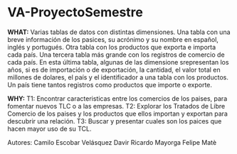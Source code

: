 # VA-ProyectoSemestre

**WHAT:** Varias tablas de datos con distintas dimensiones. Una tabla con una breve información de los pasices, su acrónimo y su nombre en español, inglés y portugués. Otra tabla con los productos que exporta e importa cada país. Una tercera tabla más grande con los registros de comercio de cada país. En esta última tabla, algunas de las dimensione srepresentan los años, si es de importación o de exportación, la cantidad, el valor total en millones de dolares, el país y el identificador a una tabla con los productos. Un país tiene tantos registros como productos que importe o exporte.

**WHY:** 
T1: Encontrar caracteristicas entre los comercios de los paises, para fomentar nuevos TLC o a las empresas.
T2: Explorar los Tratados de Libre Comercio de los paises y los productos que ellos importan y exportan para descubrir una relación. 
T3: Buscar y presentar cuales son los paices que hacen mayor uso de su TCL.



Autores:
Camilo Escobar Velásquez
Davir Ricardo Mayorga
Felipe Matè
